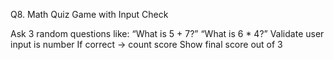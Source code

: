 Q8. Math Quiz Game with Input Check

Ask 3 random questions like:
“What is 5 + 7?”
“What is 6 * 4?”
Validate user input is number
If correct → count score
Show final score out of 3